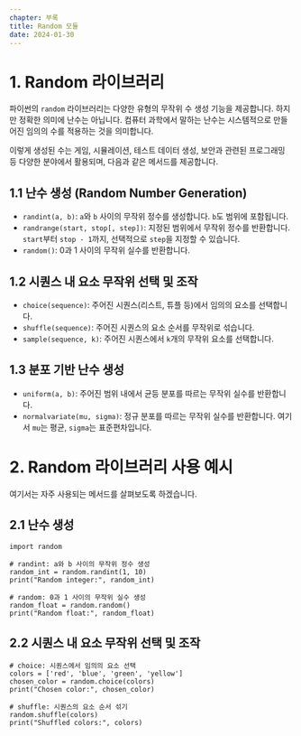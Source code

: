 ```yaml
---
chapter: 부록
title: Random 모듈
date: 2024-01-30
---
```


# 1. Random 라이브러리

파이썬의 `random` 라이브러리는 다양한 유형의 무작위 수 생성 기능을 제공합니다. 하지만 정확한 의미에 난수는 아닙니다. 컴퓨터 과학에서 말하는 난수는 시스템적으로 만들어진 임의의 수를 적용하는 것을 의미합니다.

이렇게 생성된 수는 게임, 시뮬레이션, 테스트 데이터 생성, 보안과 관련된 프로그래밍 등 다양한 분야에서 활용되며, 다음과 같은 메서드를 제공합니다.

## 1.1 난수 생성 (Random Number Generation)

- `randint(a, b)`: `a`와 `b` 사이의 무작위 정수를 생성합니다. `b`도 범위에 포함됩니다.
- `randrange(start, stop[, step])`: 지정된 범위에서 무작위 정수를 반환합니다. `start`부터 `stop - 1`까지, 선택적으로 `step`을 지정할 수 있습니다.
- `random()`: 0과 1 사이의 무작위 실수를 반환합니다.

## 1.2 시퀀스 내 요소 무작위 선택 및 조작

- `choice(sequence)`: 주어진 시퀀스(리스트, 튜플 등)에서 임의의 요소를 선택합니다.
- `shuffle(sequence)`: 주어진 시퀀스의 요소 순서를 무작위로 섞습니다.
- `sample(sequence, k)`: 주어진 시퀀스에서 `k`개의 무작위 요소를 선택합니다.

## 1.3 분포 기반 난수 생성

- `uniform(a, b)`: 주어진 범위 내에서 균등 분포를 따르는 무작위 실수를 반환합니다.
- `normalvariate(mu, sigma)`: 정규 분포를 따르는 무작위 실수를 반환합니다. 여기서 `mu`는 평균, `sigma`는 표준편차입니다.

# 2. Random 라이브러리 사용 예시

여기서는 자주 사용되는 메서드를 살펴보도록 하겠습니다.

## 2.1 난수 생성

```python-exec
import random

# randint: a와 b 사이의 무작위 정수 생성
random_int = random.randint(1, 10)
print("Random integer:", random_int)

# random: 0과 1 사이의 무작위 실수 생성
random_float = random.random()
print("Random float:", random_float)
```

## 2.2 시퀀스 내 요소 무작위 선택 및 조작

```python-exec
# choice: 시퀀스에서 임의의 요소 선택
colors = ['red', 'blue', 'green', 'yellow']
chosen_color = random.choice(colors)
print("Chosen color:", chosen_color)

# shuffle: 시퀀스의 요소 순서 섞기
random.shuffle(colors)
print("Shuffled colors:", colors)
```
